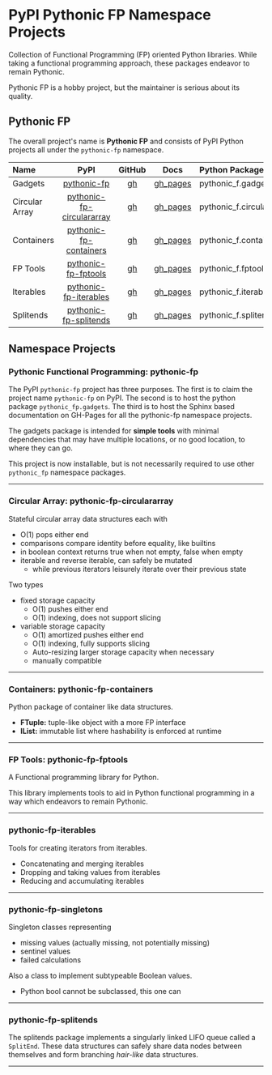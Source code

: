 # PyPI Pythonic FP Namespace Projects

Collection of Functional Programming (FP) oriented Python libraries.
While taking a functional programming approach, these packages endeavor
to remain Pythonic.

Pythonic FP is a hobby project, but the maintainer is serious about its quality.

## Pythonic FP

The overall project's name is **Pythonic FP** and consists of PyPI Python projects
all under the `pythonic-fp` namespace.

| Name | PyPI | GitHub | Docs | Python Package |
|:---- |:----:|:------:|:----:|:-------------- |
| Gadgets | [pythonic-fp][100] | [gh][200] | [gh_pages][300] |  pythonic_f.gadgets |
| Circular Array | [pythonic-fp-circulararray][101] | [gh][201] | [gh_pages][301] |  pythonic_f.circulararray |
| Containers | [pythonic-fp-containers][102] | [gh][202] | [gh_pages][302] |  pythonic_f.containers |
| FP Tools | [pythonic-fp-fptools][103] | [gh][203] | [gh_pages][303] |  pythonic_f.fptools |
| Iterables | [pythonic-fp-iterables][104] | [gh][204] | [gh_pages][304] |  pythonic_f.iterables |
| Splitends | [pythonic-fp-splitends][105] | [gh][205] | [gh_pages][305] |  pythonic_f.splitends |

## Namespace Projects

### Pythonic Functional Programming: pythonic-fp

The PyPI `pythonic-fp` project has three purposes. The first is to claim
the project name `pythonic-fp` on PyPI. The second is to host the python
package `pythonic_fp.gadgets`. The third is to host the Sphinx
based documentation on GH-Pages for all the pythonic-fp namespace
projects.

The gadgets package is intended for **simple tools** with minimal
dependencies that may have multiple locations, or no good location,
to where they can go.

This project is now installable, but is not necessarily required to use
other `pythonic_fp` namespace packages.

______________________________________________________________________

### Circular Array: pythonic-fp-circulararray

Stateful circular array data structures each with

- O(1) pops either end
- comparisons compare identity before equality, like builtins
- in boolean context returns true when not empty, false when empty
- iterable and reverse iterable, can safely be mutated
  - while previous iterators leisurely iterate over their previous state

Two types

- fixed storage capacity
  - O(1) pushes either end
  - O(1) indexing, does not support slicing
- variable storage capacity
  - O(1) amortized pushes either end
  - O(1) indexing, fully supports slicing
  - Auto-resizing larger storage capacity when necessary
  - manually compatible

______________________________________________________________________

### Containers: pythonic-fp-containers

Python package of container like data structures.

- **FTuple:** tuple-like object with a more FP interface
- **IList:** immutable list where hashability is enforced at runtime

______________________________________________________________________

### FP Tools: pythonic-fp-fptools

A Functional programming library for Python.

This library implements tools to aid in Python functional programming
in a way which endeavors to remain Pythonic.

______________________________________________________________________

### pythonic-fp-iterables

Tools for creating iterators from iterables.

- Concatenating and merging iterables
- Dropping and taking values from iterables
- Reducing and accumulating iterables

______________________________________________________________________

### pythonic-fp-singletons

Singleton classes representing

- missing values (actually missing, not potentially missing)
- sentinel values
- failed calculations

Also a class to implement subtypeable Boolean values.

- Python bool cannot be subclassed, this one can

______________________________________________________________________

### pythonic-fp-splitends

The splitends package implements a singularly linked LIFO queue called
a ``SplitEnd``. These data structures can safely share data nodes
between themselves and form branching *hair-like* data structures.

______________________________________________________________________

[100]: https://pypi.org/project/pythonic-fp
[101]: https://pypi.org/project/pythonic-fp-circulararray
[102]: https://pypi.org/project/pythonic-fp-containers
[103]: https://pypi.org/project/pythonic-fp-fptools
[104]: https://pypi.org/project/pythonic-fp-iterables
[105]: https://pypi.org/project/pythonic-fp-splitends
[200]: https://github.com/grscheller/pythonic-fp
[201]: https://github.com/grscheller/pythonic-fp-circulararray
[202]: https://github.com/grscheller/pythonic-fp-containers
[203]: https://github.com/grscheller/pythonic-fp-fptools
[204]: https://github.com/grscheller/pythonic-fp-iterables
[205]: https://github.com/grscheller/pythonic-fp-splitends
[300]: https://grscheller.github.io/pythonic-fp/gadgets/development/build/html
[301]: https://grscheller.github.io/pythonic-fp/circulararray/development/build/html
[302]: https://grscheller.github.io/pythonic-fp/containers/development/build/html
[303]: https://grscheller.github.io/pythonic-fp/fptools/development/build/html
[304]: https://grscheller.github.io/pythonic-fp/iterables/development/build/html
[305]: https://grscheller.github.io/pythonic-fp/splitends/development/build/html
